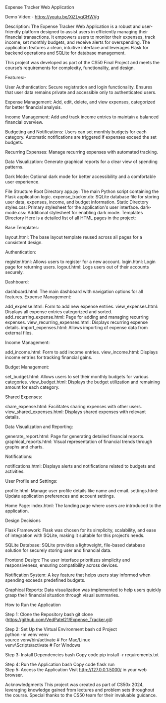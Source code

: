 Expense Tracker Web Application

Demo Video:- https://youtu.be/XiZLyqCHWVg

Description:
The Expense Tracker Web Application is a robust and user-friendly platform designed to assist users in efficiently managing their financial transactions. It empowers users to monitor their expenses, track income, set monthly budgets, and receive alerts for overspending. The application features a clean, intuitive interface and leverages Flask for backend operations and SQLite for database management.

This project was developed as part of the CS50 Final Project and meets the course’s requirements for complexity, functionality, and design.

Features:-

User Authentication:
Secure registration and login functionality.
Ensures that user data remains private and accessible only to authenticated users.

Expense Management:
Add, edit, delete, and view expenses, categorized for better financial analysis.

Income Management:
Add and track income entries to maintain a balanced financial overview.

Budgeting and Notifications:
Users can set monthly budgets for each category.
Automatic notifications are triggered if expenses exceed the set budgets.

Recurring Expenses:
Manage recurring expenses with automated tracking.

Data Visualization:
Generate graphical reports for a clear view of spending patterns.

Dark Mode:
Optional dark mode for better accessibility and a comfortable user experience.

File Structure
Root Directory
app.py: The main Python script containing the Flask application logic.
expense_tracker.db: SQLite database file for storing user data, expenses, income, and budget information.
Static Directory
styles.css: Primary stylesheet for the application's user interface.
dark-mode.css: Additional stylesheet for enabling dark mode.
Templates Directory
Here is a detailed list of all HTML pages in the project:

Base Templates:

layout.html: The base layout template reused across all pages for a consistent design.

Authentication:

register.html: Allows users to register for a new account.
login.html: Login page for returning users.
logout.html: Logs users out of their accounts securely.

Dashboard:

dashboard.html: The main dashboard with navigation options for all features.
Expense Management:

add_expense.html: Form to add new expense entries.
view_expenses.html: Displays all expense entries categorized and sorted.
add_recurring_expense.html: Page for adding and managing recurring expenses.
view_recurring_expenses.html: Displays recurring expense details.
import_expenses.html: Allows importing of expense data from external files.

Income Management:

add_income.html: Form to add income entries.
view_income.html: Displays income entries for tracking financial gains.

Budget Management:

set_budget.html: Allows users to set their monthly budgets for various categories.
view_budget.html: Displays the budget utilization and remaining amount for each category.

Shared Expenses:

share_expense.html: Facilitates sharing expenses with other users.
view_shared_expenses.html: Displays shared expenses with relevant details.

Data Visualization and Reporting:

generate_report.html: Page for generating detailed financial reports.
graphical_reports.html: Visual representation of financial trends through graphs and charts.

Notifications:

notifications.html: Displays alerts and notifications related to budgets and activities.

User Profile and Settings:

profile.html: Manage user profile details like name and email.
settings.html: Update application preferences and account settings.

Home Page:
index.html: The landing page where users are introduced to the application.

Design Decisions

Flask Framework:
Flask was chosen for its simplicity, scalability, and ease of integration with SQLite, making it suitable for this project’s needs.

SQLite Database:
SQLite provides a lightweight, file-based database solution for securely storing user and financial data.

Frontend Design:
The user interface prioritizes simplicity and responsiveness, ensuring compatibility across devices.

Notification System:
A key feature that helps users stay informed when spending exceeds predefined budgets.

Graphical Reports:
Data visualization was implemented to help users quickly grasp their financial situation through visual summaries.

How to Run the Application

Step 1: Clone the Repository
bash
git clone (https://github.com/VedPatel21/Expense_Tracker.git)

Step 2: Set Up the Virtual Environment
bash
cd Project  
python -m venv venv  
source venv/bin/activate  # For Mac/Linux  
venv\Scripts\activate     # For Windows  

Step 3: Install Dependencies
bash
Copy code
pip install -r requirements.txt  

Step 4: Run the Application
bash
Copy code
flask run  
Step 5: Access the Application
Visit http://127.0.0.1:5000/ in your web browser.

Acknowledgments
This project was created as part of CS50x 2024, leveraging knowledge gained from lectures and problem sets throughout the course. Special thanks to the CS50 team for their invaluable guidance.